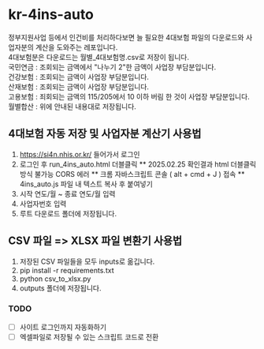# kr-4ins-auto

정부지원사업 등에서 인건비를 처리하다보면 늘 필요한 4대보험 파일의 다운로드와 사업자분의 계산을 도와주는 레포입니다.  
4대보험분은 다운로드는 월별\_4대보험명.csv로 저장이 됩니다.  
국민연금 : 조회되는 금액에서 "나누기 2"한 금액이 사업장 부담분입니다.  
건강보험 : 조회되는 금액이 사업장 부담분입니다.  
산재보험 : 조회되는 금액이 사업장 부담분입니다.  
고용보험 : 죄회되는 금액의 115/205에서 10 이하 버림 한 것이 사업장 부담분입니다.  
월별합산 : 위에 안내된 내용대로 저장됩니다.  

## 4대보험 자동 저장 및 사업자분 계산기 사용법

1. https://si4n.nhis.or.kr/ 들어가서 로그인
2. 로그인 후 run_4ins_auto.html 더블클릭
   ** 2025.02.25 확인결과 html 더블클릭방식 불가능 CORS 에러
   ** 크롬 자바스크립트 콘솔 ( alt + cmd + J ) 접속
   \*\* 4ins_auto.js 파일 내 텍스트 복사 후 붙여넣기
3. 시작 연도/월 ~ 종료 연도/월 입력
4. 사업자번호 입력
5. 루트 다운로드 폴더에 저장됩니다.

## CSV 파일 => XLSX 파일 변환기 사용법

1. 저장된 CSV 파일들을 모두 inputs로 옮깁니다.
2. pip install -r requirements.txt
3. python csv_to_xlsx.py
4. outputs 폴더에 저장됩니다.

### TODO

- [ ] 사이트 로그인까지 자동화하기
- [ ] 엑셀파일로 저장될 수 있는 스크립트 코드로 전환

